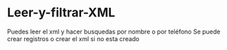 # Leer-y-filtrar-XML
Puedes leer el xml y hacer busquedas por nombre o por teléfono
Se puede crear registros o crear el xml si no esta creado
